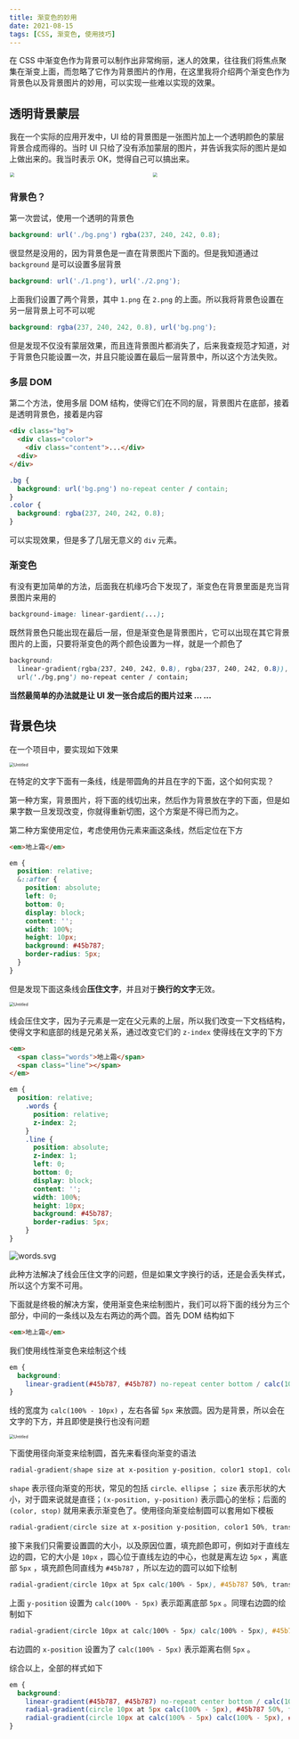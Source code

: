 ```yaml
---
title: 渐变色的妙用
date: 2021-08-15
tags: [CSS, 渐变色, 使用技巧]
---
```


在 CSS 中渐变色作为背景可以制作出非常绚丽，迷人的效果，往往我们将焦点聚集在渐变上面，而忽略了它作为背景图片的作用，在这里我将介绍两个渐变色作为背景色以及背景图片的妙用，可以实现一些难以实现的效果。

## 透明背景蒙层

我在一个实际的应用开发中，UI 给的背景图是一张图片加上一个透明颜色的蒙层背景合成而得的。当时 UI 只给了没有添加蒙层的图片，并告诉我实际的图片是如上做出来的。我当时表示 OK，觉得自己可以搞出来。

<div style="display: grid; grid-template-columns: 1fr 1fr; gap: 10px;">
  <img src="https://cdn.jsdelivr.net/gh/LastKnightCoder/ImgHosting3@master/bg.2d47rqpdwx3w.png" style="zoom: 50%; width: 100%;">
  <img src="https://cdn.jsdelivr.net/gh/LastKnightCoder/ImgHosting3@master/mengceng.3s6mxwl8z820.png" style="zoom: 50%; width: 100%;"> 
</div>

### 背景色？

第一次尝试，使用一个透明的背景色

```scss
background: url('./bg.png') rgba(237, 240, 242, 0.8);
```

很显然是没用的，因为背景色是一直在背景图片下面的。但是我知道通过 `background` 是可以设置多层背景

```scss
background: url('./1.png'), url('./2.png');
```

上面我们设置了两个背景，其中 `1.png` 在 `2.png` 的上面。所以我将背景色设置在另一层背景上可不可以呢

```scss
background: rgba(237, 240, 242, 0.8), url('bg.png');
```

但是发现不仅没有蒙层效果，而且连背景图片都消失了，后来我查规范才知道，对于背景色只能设置一次，并且只能设置在最后一层背景中，所以这个方法失败。

### 多层 DOM

第二个方法，使用多层 DOM 结构，使得它们在不同的层，背景图片在底部，接着是透明背景色，接着是内容

```html
<div class="bg">
  <div class="color">
    <div class="content">...</div>
  <div>
</div>
```

```css
.bg {
  background: url('bg.png') no-repeat center / contain;
}
.color {
  background: rgba(237, 240, 242, 0.8);
}
```

可以实现效果，但是多了几层无意义的 `div` 元素。

### 渐变色

有没有更加简单的方法，后面我在机缘巧合下发现了，渐变色在背景里面是充当背景图片来用的

```css
background-image: linear-gardient(...);
```

既然背景色只能出现在最后一层，但是渐变色是背景图片，它可以出现在其它背景图片的上面，只要将渐变色的两个颜色设置为一样，就是一个颜色了

```css
background: 
  linear-gradient(rgba(237, 240, 242, 0.8), rgba(237, 240, 242, 0.8)),
  url('./bg,png') no-repeat center / contain;
```

**当然最简单的办法就是让 UI 发一张合成后的图片过来 ... ...**

## 背景色块

在一个项目中，要实现如下效果

<img src="https://cdn.jsdelivr.net/gh/LastKnightCoder/ImgHosting3@master/Untitled.5oixem2e0rc.png" alt="Untitled" style="zoom:50%;" />

在特定的文字下面有一条线，线是带圆角的并且在字的下面，这个如何实现？

第一种方案，背景图片，将下面的线切出来，然后作为背景放在字的下面，但是如果字数一旦发现改变，你就得重新切图，这个方案是不得已而为之。

第二种方案使用定位，考虑使用伪元素来画这条线，然后定位在下方

```html
<em>地上霜</em>
```

```scss
em {
  position: relative;
  &::after {
    position: absolute;
    left: 0;
    bottom: 0;
    display: block;
    content: '';
    width: 100%;
    height: 10px;
    background: #45b787;
    border-radius: 5px;
  }
}
```

但是发现下面这条线会**压住文字**，并且对于**换行的文字**无效。

<img src="https://cdn.jsdelivr.net/gh/LastKnightCoder/ImgHosting3@master/Untitled 1.7g8kswlvwks0.png" alt="Untitled" style="zoom:50%;" />

线会压住文字，因为子元素是一定在父元素的上层，所以我们改变一下文档结构，使得文字和底部的线是兄弟关系，通过改变它们的 `z-index` 使得线在文字的下方

```html
<em>
  <span class="words">地上霜</span>
  <span class="line"></span>
</em>
```

```scss
em {
  position: relative;
    .words {
      position: relative;
      z-index: 2;
    }
    .line {
      position: absolute;
      z-index: 1;
      left: 0;
      bottom: 0;
      display: block;
      content: '';
      width: 100%;
      height: 10px;
      background: #45b787;
      border-radius: 5px;
    }
}
```

<img src="https://cdn.jsdelivr.net/gh/LastKnightCoder/ImgHosting3@master/words.z4l7ntzlopc.svg" alt="words.svg" />

此种方法解决了线会压住文字的问题，但是如果文字换行的话，还是会丢失样式，所以这个方案不可用。

下面就是终极的解决方案，使用渐变色来绘制图片，我们可以将下面的线分为三个部分，中间的一条线以及左右两边的两个圆。首先 DOM 结构如下

```html
<em>地上霜</em>
```

我们使用线性渐变色来绘制这个线

```scss
em {
  background: 
    linear-gradient(#45b787, #45b787) no-repeat center bottom / calc(100% - 10px) 10px;
}
```

线的宽度为 `calc(100% - 10px)` ，左右各留 `5px` 来放圆。因为是背景，所以会在文字的下方，并且即使是换行也没有问题

<img src="https://cdn.jsdelivr.net/gh/LastKnightCoder/ImgHosting3@master/Untitled 2.2e0pitrymask.png" alt="Untitled" style="zoom:50%;" />

下面使用径向渐变来绘制圆，首先来看径向渐变的语法

```scss
radial-gradient(shape size at x-position y-position, color1 stop1, color2 stop2, ...);
```

`shape` 表示径向渐变的形状，常见的包括 `circle、ellipse` ； `size` 表示形状的大小，对于圆来说就是直径；`(x-position, y-position)` 表示圆心的坐标；后面的 `(color, stop)` 就用来表示渐变色了。使用径向渐变绘制圆可以套用如下模板

```scss
radial-gradient(circle size at x-position y-position, color1 50%, transparent 50%);
```

接下来我们只需要设置圆的大小，以及原因位置，填充颜色即可，例如对于直线左边的圆，它的大小是 `10px` ，圆心位于直线左边的中心，也就是离左边 `5px` ，离底部 `5px` ，填充颜色同直线为 `#45b787` ，所以左边的圆可以如下绘制

```scss
radial-gradient(circle 10px at 5px calc(100% - 5px), #45b787 50%, transparent 50%);
```

上面 `y-position` 设置为 `calc(100% - 5px)` 表示距离底部 `5px` 。同理右边圆的绘制如下

```scss
radial-gradient(circle 10px at calc(100% - 5px) calc(100% - 5px), #45b787 50%, transparent 50%);
```

右边圆的 `x-position` 设置为了 `calc(100% - 5px)` 表示距离右侧 `5px` 。

综合以上，全部的样式如下

```scss
em {
  background: 
    linear-gradient(#45b787, #45b787) no-repeat center bottom / calc(100% - 10px) 10px,
    radial-gradient(circle 10px at 5px calc(100% - 5px), #45b787 50%, transparent 50%),
    radial-gradient(circle 10px at calc(100% - 5px) calc(100% - 5px), #45b787 50%, transparent 50%);
}
```